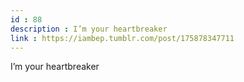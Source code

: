```yaml
---
id : 88
description : I’m your heartbreaker
link : https://iambep.tumblr.com/post/175878347711
---
```


I’m your heartbreaker